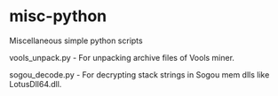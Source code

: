 # misc-python
Miscellaneous simple python scripts

vools_unpack.py - For unpacking archive files of Vools miner.

sogou_decode.py - For decrypting stack strings in Sogou mem dlls like LotusDll64.dll.
